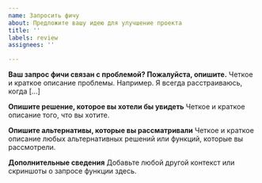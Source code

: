 ```yaml
---
name: Запросить фичу
about: Предложите вашу идею для улучшение проекта
title: ''
labels: review
assignees: ''

---
```


**Ваш запрос фичи связан с проблемой? Пожалуйста, опишите.**
Четкое и краткое описание проблемы. Например. Я всегда расстраиваюсь, когда [...]

**Опишите решение, которое вы хотели бы увидеть**
Четкое и краткое описание того, что вы хотите.

**Опишите альтернативы, которые вы рассматривали**
Четкое и краткое описание любых альтернативных решений или функций, которые вы рассмотрели.

**Дополнительные сведения**
Добавьте любой другой контекст или скриншоты о запросе функции здесь.
